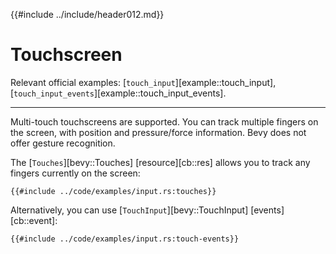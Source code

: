 {{#include ../include/header012.md}}

# Touchscreen

Relevant official examples:
[`touch_input`][example::touch_input],
[`touch_input_events`][example::touch_input_events].

---

Multi-touch touchscreens are supported. You can track multiple fingers on
the screen, with position and pressure/force information. Bevy does not
offer gesture recognition.

The [`Touches`][bevy::Touches] [resource][cb::res] allows you to track any
fingers currently on the screen:

```rust,no_run,noplayground
{{#include ../code/examples/input.rs:touches}}
```

Alternatively, you can use [`TouchInput`][bevy::TouchInput] [events][cb::event]:

```rust,no_run,noplayground
{{#include ../code/examples/input.rs:touch-events}}
```
